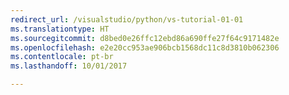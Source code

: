 ```yaml
---
redirect_url: /visualstudio/python/vs-tutorial-01-01
ms.translationtype: HT
ms.sourcegitcommit: d8bed0e26ffc12ebd86a690ffe27f64c9171482e
ms.openlocfilehash: e2e20cc953ae906bcb1568dc11c8d3810b062306
ms.contentlocale: pt-br
ms.lasthandoff: 10/01/2017

---
```

